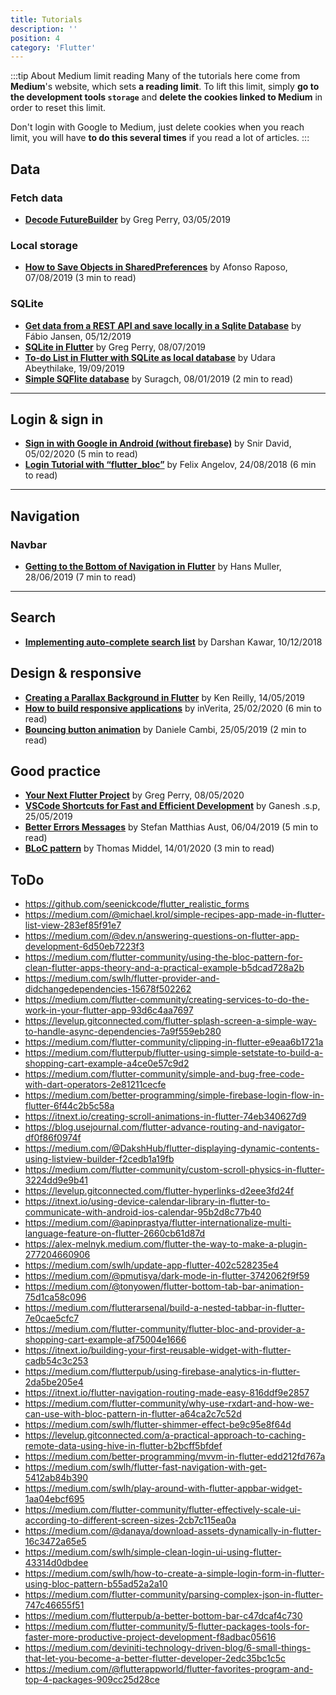```yaml
---
title: Tutorials
description: ''
position: 4
category: 'Flutter'
---
```


:::tip About Medium limit reading
Many of the tutorials here come from **Medium**'s website, which sets **a reading limit**. To lift this limit, simply **go to the development tools `storage`** and **delete the cookies linked to Medium** in order to reset this limit.

Don't login with Google to Medium, just delete cookies when you reach limit, you will have **to do this several times** if you read a lot of articles.
:::

## Data

### Fetch data

- [**Decode FutureBuilder**](https://medium.com/@greg.perry/decode-futurebuilder-bc1a5e6507d4) by Greg Perry, 03/05/2019

### Local storage

- [**How to Save Objects in SharedPreferences**](https://medium.com/better-programming/flutter-how-to-save-objects-in-sharedpreferences-b7880d0ee2e4) by Afonso Raposo, 07/08/2019 (3 min to read)

### SQLite

- [**Get data from a REST API and save locally in a Sqlite Database**](https://medium.com/swlh/flutter-get-data-from-a-rest-api-and-save-locally-in-a-sqlite-database-9a9de5867939) by Fábio Jansen, 05/12/2019
- [**SQLite in Flutter**](https://medium.com/@greg.perry/sqlite-database-in-flutter-2ef1ef87e5af) by Greg Perry, 08/07/2019
- [**To-do List in Flutter with SQLite as local database**](https://medium.com/@abeythilakeudara3/to-do-list-in-flutter-with-sqlite-as-local-database-8b26ba2b060e) by Udara Abeythilake, 19/09/2019
- [**Simple SQFlite database**](https://suragch.medium.com/simple-sqflite-database-example-in-flutter-e56a5aaa3f91) by Suragch, 08/01/2019 (2 min to read)

---

## Login & sign in

- [**Sign in with Google in Android (without firebase)**](https://medium.com/flutter-community/flutter-sign-in-with-google-in-android-without-firebase-a91b977d166f) by Snir David, 05/02/2020 (5 min to read)
- [**Login Tutorial with “flutter_bloc”**](https://medium.com/flutter-community/flutter-login-tutorial-with-flutter-bloc-ea606ef701ad) by Felix Angelov, 24/08/2018 (6 min to read)

---

## Navigation

### Navbar

- [**Getting to the Bottom of Navigation in Flutter**](https://medium.com/flutter/getting-to-the-bottom-of-navigation-in-flutter-b3e440b9386) by Hans Muller, 28/06/2019 (7 min to read)

---

## Search

- [**Implementing auto-complete search list**](https://medium.com/flutter-community/implementing-auto-complete-search-list-a8dd192bd5f6) by Darshan Kawar, 10/12/2018

## Design & responsive

- [**Creating a Parallax Background in Flutter**](https://itnext.io/creating-a-parallax-background-in-flutter-5e8b5f4bb837) by Ken Reilly, 14/05/2019
- [**How to build responsive applications**](https://medium.com/better-programming/how-to-build-responsive-apps-with-flutter-widgets-review-b22c6dec6904) by inVerita, 25/02/2020 (6 min to read)
- [**Bouncing button animation**](https://medium.com/flutter-community/flutter-bouncing-button-animation-ece660e19c91) by Daniele Cambi, 25/05/2019 (2 min to read)

## Good practice

- [**Your Next Flutter Project**](https://medium.com/follow-flutter/your-next-mvc-flutter-project-1fabe2069b01) by Greg Perry, 08/05/2020
- [**VSCode Shortcuts for Fast and Efficient Development**](https://medium.com/flutter-community/flutter-visual-studio-code-shortcuts-for-fast-and-efficient-development-7235bc6c3b7d) by Ganesh .s.p, 25/05/2019
- [**Better Errors Messages**](https://medium.com/icnh/better-errors-messages-for-flutter-a21c53982a99) by Stefan Matthias Aust, 06/04/2019 (5 min to read)
- [**BLoC pattern**](https://itnext.io/bloc-pattern-building-blocs-for-flutter-81a17410b09) by Thomas Middel, 14/01/2020 (3 min to read)

## ToDo

- <https://github.com/seenickcode/flutter_realistic_forms>
- <https://medium.com/@michael.krol/simple-recipes-app-made-in-flutter-list-view-283ef85f91e7>
- <https://medium.com/@dev.n/answering-questions-on-flutter-app-development-6d50eb7223f3>
- <https://medium.com/flutter-community/using-the-bloc-pattern-for-clean-flutter-apps-theory-and-a-practical-example-b5dcad728a2b>
- <https://medium.com/swlh/flutter-provider-and-didchangedependencies-15678f502262>
- <https://medium.com/flutter-community/creating-services-to-do-the-work-in-your-flutter-app-93d6c4aa7697>
- <https://levelup.gitconnected.com/flutter-splash-screen-a-simple-way-to-handle-async-dependencies-7a9f559eb280>
- <https://medium.com/flutter-community/clipping-in-flutter-e9eaa6b1721a>
- <https://medium.com/flutterpub/flutter-using-simple-setstate-to-build-a-shopping-cart-example-a4ce0e57c9d2>
- <https://medium.com/flutter-community/simple-and-bug-free-code-with-dart-operators-2e81211cecfe>
- <https://medium.com/better-programming/simple-firebase-login-flow-in-flutter-6f44c2b5c58a>
- <https://itnext.io/creating-scroll-animations-in-flutter-74eb340627d9>
- <https://blog.usejournal.com/flutter-advance-routing-and-navigator-df0f86f0974f>
- <https://medium.com/@DakshHub/flutter-displaying-dynamic-contents-using-listview-builder-f2cedb1a19fb>
- <https://medium.com/flutter-community/custom-scroll-physics-in-flutter-3224dd9e9b41>
- <https://levelup.gitconnected.com/flutter-hyperlinks-d2eee3fd24f>
- <https://itnext.io/using-device-calendar-library-in-flutter-to-communicate-with-android-ios-calendar-95b2d8c77b40>
- <https://medium.com/@apinprastya/flutter-internationalize-multi-language-feature-on-flutter-2660cb61d87d>
- <https://alex-melnyk.medium.com/flutter-the-way-to-make-a-plugin-277204660906>
- <https://medium.com/swlh/update-app-flutter-402c528235e4>
- <https://medium.com/@pmutisya/dark-mode-in-flutter-3742062f9f59>
- <https://medium.com/@tonyowen/flutter-bottom-tab-bar-animation-75d1ca58c096>
- <https://medium.com/flutterarsenal/build-a-nested-tabbar-in-flutter-7e0cae5cfc7>
- <https://medium.com/flutter-community/flutter-bloc-and-provider-a-shopping-cart-example-af75004e1666>
- <https://itnext.io/building-your-first-reusable-widget-with-flutter-cadb54c3c253>
- <https://medium.com/flutterpub/using-firebase-analytics-in-flutter-2da5be205e4>
- <https://itnext.io/flutter-navigation-routing-made-easy-816ddf9e2857>
- <https://medium.com/flutter-community/why-use-rxdart-and-how-we-can-use-with-bloc-pattern-in-flutter-a64ca2c7c52d>
- <https://medium.com/swlh/flutter-shimmer-effect-be9c95e8f64d>
- <https://levelup.gitconnected.com/a-practical-approach-to-caching-remote-data-using-hive-in-flutter-b2bcff5bfdef>
- <https://medium.com/better-programming/mvvm-in-flutter-edd212fd767a>
- <https://medium.com/swlh/flutter-fast-navigation-with-get-5412ab84b390>
- <https://medium.com/swlh/play-around-with-flutter-appbar-widget-1aa04ebcf695>
- <https://medium.com/flutter-community/flutter-effectively-scale-ui-according-to-different-screen-sizes-2cb7c115ea0a>
- <https://medium.com/@danaya/download-assets-dynamically-in-flutter-16c3472a65e5>
- <https://medium.com/swlh/simple-clean-login-ui-using-flutter-43314d0dbdee>
- <https://medium.com/swlh/how-to-create-a-simple-login-form-in-flutter-using-bloc-pattern-b55ad52a2a10>
- <https://medium.com/flutter-community/parsing-complex-json-in-flutter-747c46655f51>
- <https://medium.com/flutterpub/a-better-bottom-bar-c47dcaf4c730>
- <https://medium.com/flutter-community/5-flutter-packages-tools-for-faster-more-productive-project-development-f8adbac05616>
- <https://medium.com/deviniti-technology-driven-blog/6-small-things-that-let-you-become-a-better-flutter-developer-2edc35bc1c5c>
- <https://medium.com/@flutterappworld/flutter-favorites-program-and-top-4-packages-909cc25d28ce>
